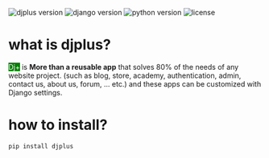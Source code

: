 ![djplus version](https://img.shields.io/pypi/v/djplus?style=flat-square)
![django version](https://img.shields.io/pypi/djversions/djplus?style=flat-square)
![python version](https://img.shields.io/pypi/pyversions/djplus?style=flat-square)
![license](https://img.shields.io/pypi/l/djplus?color=blue&style=flat-square)

# what is djplus?
<span style="color: white;background-color: green">Dj+</span> is **More than a reusable app** that solves 80% of the needs of any website project.
(such as blog, store, academy, authentication, admin, contact us, about us, forum, ... etc.)
and these apps can be customized with Django settings.

# how to install?
```shell
pip install djplus
```
